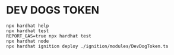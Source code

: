 # DEV DOGS TOKEN

```shell
npx hardhat help
npx hardhat test
REPORT_GAS=true npx hardhat test
npx hardhat node
npx hardhat ignition deploy ./ignition/modules/DevDogToken.ts
```
